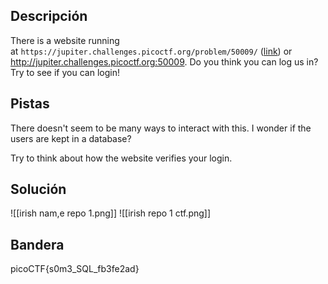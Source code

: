 ## Descripción
There is a website running at `https://jupiter.challenges.picoctf.org/problem/50009/` ([link](https://jupiter.challenges.picoctf.org/problem/50009/)) or http://jupiter.challenges.picoctf.org:50009. Do you think you can log us in? Try to see if you can login!
## Pistas 
There doesn't seem to be many ways to interact with this. I wonder if the users are kept in a database?

Try to think about how the website verifies your login.
## Solución
![[irish nam,e repo 1.png]]
![[irish repo 1 ctf.png]]
## Bandera
picoCTF{s0m3_SQL_fb3fe2ad}